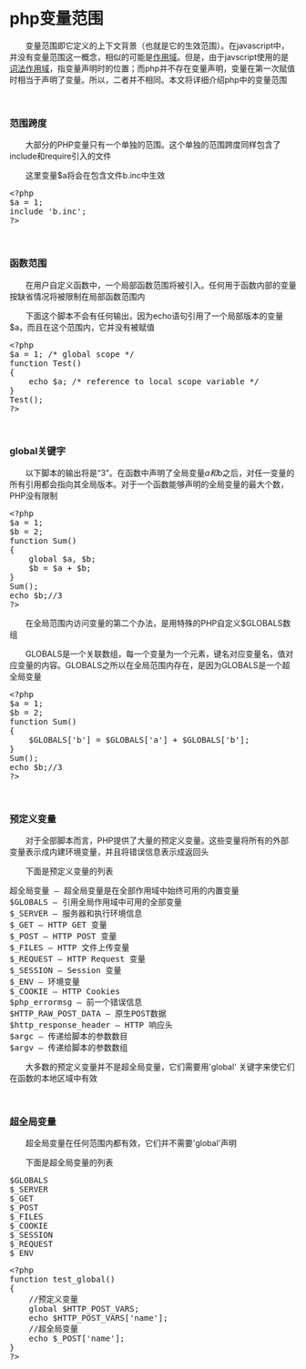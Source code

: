 # php变量范围

　　变量范围即它定义的上下文背景（也就是它的生效范围）。在javascript中，并没有变量范围这一概念，相似的可能是[作用域](http://www.cnblogs.com/xiaohuochai/p/5699739.html)。但是，由于javscript使用的是[词法作用域](http://www.cnblogs.com/xiaohuochai/p/5700095.html)，指变量声明时的位置；而php并不存在变量声明，变量在第一次赋值时相当于声明了变量。所以，二者并不相同。本文将详细介绍php中的变量范围

&nbsp;

### 范围跨度

　　大部分的PHP变量只有一个单独的范围。这个单独的范围跨度同样包含了include和require引入的文件

　　这里变量$a将会在包含文件b.inc中生效

<div class="cnblogs_code">
<pre>&lt;?php
$a = 1;
include 'b.inc';
?&gt;</pre>
</div>

&nbsp;

### 函数范围

　　在用户自定义函数中，一个局部函数范围将被引入。任何用于函数内部的变量按缺省情况将被限制在局部函数范围内

　　下面这个脚本不会有任何输出，因为echo语句引用了一个局部版本的变量 $a，而且在这个范围内，它并没有被赋值

<div class="cnblogs_code">
<pre>&lt;?php
$a = 1; /* global scope */
function Test()
{
    echo $a; /* reference to local scope variable */
}
Test();
?&gt;</pre>
</div>

&nbsp;

### global关键字

　　以下脚本的输出将是&ldquo;3&rdquo;。在函数中声明了全局变量$a和$b之后，对任一变量的所有引用都会指向其全局版本。对于一个函数能够声明的全局变量的最大个数，PHP没有限制

<div class="cnblogs_code">
<pre>&lt;?php
$a = 1;
$b = 2;
function Sum()
{
    global $a, $b;
    $b = $a + $b;
}
Sum();
echo $b;//3
?&gt;</pre>
</div>

　　在全局范围内访问变量的第二个办法，是用特殊的PHP自定义$GLOBALS数组

　　GLOBALS是一个关联数组，每一个变量为一个元素，键名对应变量名，值对应变量的内容。GLOBALS之所以在全局范围内存在，是因为GLOBALS是一个超全局变量

<div class="cnblogs_code">
<pre>&lt;?php
$a = 1;
$b = 2;
function Sum()
{
    $GLOBALS['b'] = $GLOBALS['a'] + $GLOBALS['b'];
}
Sum();
echo $b;//3
?&gt;</pre>
</div>

&nbsp;

### 预定义变量

　　对于全部脚本而言，PHP提供了大量的预定义变量。这些变量将所有的外部变量表示成内建环境变量，并且将错误信息表示成返回头

　　下面是预定义变量的列表

<div class="cnblogs_code">
<pre>超全局变量 &mdash; 超全局变量是在全部作用域中始终可用的内置变量
$GLOBALS &mdash; 引用全局作用域中可用的全部变量
$_SERVER &mdash; 服务器和执行环境信息
$_GET &mdash; HTTP GET 变量
$_POST &mdash; HTTP POST 变量
$_FILES &mdash; HTTP 文件上传变量
$_REQUEST &mdash; HTTP Request 变量
$_SESSION &mdash; Session 变量
$_ENV &mdash; 环境变量
$_COOKIE &mdash; HTTP Cookies
$php_errormsg &mdash; 前一个错误信息
$HTTP_RAW_POST_DATA &mdash; 原生POST数据
$http_response_header &mdash; HTTP 响应头
$argc &mdash; 传递给脚本的参数数目
$argv &mdash; 传递给脚本的参数数组</pre>
</div>

　　大多数的预定义变量并不是超全局变量，它们需要用'global' 关键字来使它们在函数的本地区域中有效

&nbsp;

### 超全局变量

　　超全局变量在任何范围内都有效，它们并不需要'global'声明

　　下面是超全局变量的列表

<div class="cnblogs_code">
<pre>$GLOBALS
$_SERVER
$_GET
$_POST
$_FILES
$_COOKIE
$_SESSION
$_REQUEST
$_ENV</pre>
</div>
<div class="cnblogs_code">
<pre>&lt;?php
function test_global()
{
    //预定义变量
    global $HTTP_POST_VARS;
    echo $HTTP_POST_VARS['name'];
    //超全局变量
    echo $_POST['name'];
}
?&gt;</pre>
</div>
